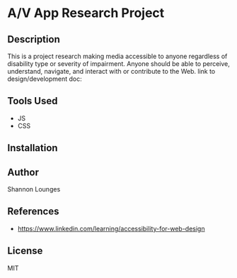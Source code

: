 # A/V App Research Project

## Description
This is a project research making media accessible to anyone regardless of disability type or severity of impairment. Anyone should be able to perceive, understand, navigate, and interact with or contribute to the Web. 
link to design/development doc: 

## Tools Used
- JS
- CSS

## Installation 

## Author
Shannon Lounges

## References 
- https://www.linkedin.com/learning/accessibility-for-web-design

## License

MIT

